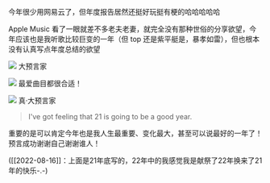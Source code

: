 今年很少用网易云了，但年度报告居然还挺好玩挺有梗的哈哈哈哈哈

Apple Music 看了一眼就差不多老夫老妻，就完全没有那种世俗的分享欲望，今年应该也是我听歌比较巨变的一年（但 top 还是紫平艇是，暴孝如雷），但也根本没有认真写点年度总结的欲望 

![](https://picture-guan.oss-cn-hangzhou.aliyuncs.com/20220816155639.png)
大预言家

![](https://picture-guan.oss-cn-hangzhou.aliyuncs.com/20220816155719.png)
最爱曲目都很合适！

![](https://picture-guan.oss-cn-hangzhou.aliyuncs.com/20220816155756.png)
真·大预言家

>I've got feeling that 21
is going to be a good year.

重要的是可以肯定今年也是我人生最重要、变化最大，甚至可以说最好的一年了！预言成功谢谢自己谢谢谁人！

([[2022-08-16]]：上面是21年底写的，22年中的我感觉我是献祭了22年换来了21年的快乐-.-)